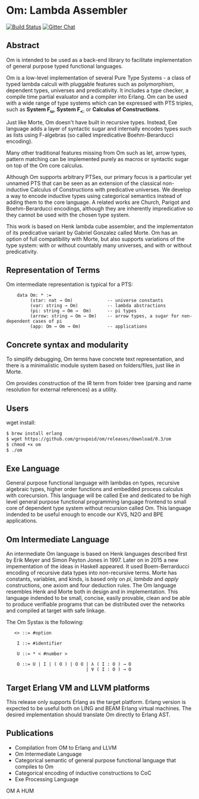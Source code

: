 Om: Lambda Assembler
====================

[![Build Status](https://travis-ci.org/groupoid/om.svg?branch=master)](https://travis-ci.org/groupoid/om)
[![Gitter Chat](https://img.shields.io/gitter/room/badges/shields.svg)](https://gitter.im/groupoid/om)

Abstract
--------

Om is intended to be used as a back-end library to facilitate
implementation of general purpose typed functional languages.

Om is a low-level implementation of several Pure Type Systems - a class of typed
lambda calculi with pluggable features such as polymorphism, dependent types, universes
and predicativity.  It includes a type checker, a compile time partial evaluator
and a compiler into Erlang. Om can be used with a wide range of type systems
which can be expressed with PTS triples, such as <b>System F<sub>ω<sub></b>,
<b>System F<sub>&lt;:</sub></b> or <b>Calculus of Constructions</b>.

Just like Morte, Om doesn't have built in recursive types. Instead, Exe language
adds a layer of syntactic sugar and internally encodes types such as lists using
F-algebras (so called impredicative Boehm-Berarducci encoding).

Many other traditional features missing from Om such as let, arrow types,
pattern matching can be implemented purely as macros or syntactic sugar on top
of the Om core calculus.

Although Om supports arbitrary PTSes, our primary focus is a particular yet
unnamed PTS that can be seen as an extension of the classical non-inductive
Calculus of Constructions with predicative universes. We develop a way to encode
inductive types using categorical semantics instead of adding them to the core
language. A related works are Church, Parigot and Boehm-Berarducci encodings,
although they are inherently impredicative so they cannot be used with
the chosen type system.

This work is based on Henk lambda cube assembler, and the implementaton of its
predicative variant by Gabriel Gonzalez called Morte. Om has an option of full
compatibility with Morte, but also supports variations of the type system:
with or without countably many universes, and with or without predicativity.

Representation of Terms
-----------------------

Om intermediate representation is typical for a PTS:

```
    data Om: * :=
         (star: nat → Om)             -- universe constants
         (var: string → Om)           -- lambda abstractions
         (pi: string → Om →  Om)      -- pi types
         (arrow: string → Om → Om)    -- arrow types, a sugar for non-dependent cases of pi
         (app: Om → Om → Om)          -- applications
```

Concrete syntax and modularity
------------------------------

To simplify debugging, Om terms have concrete text representation, and there is
a minimalistic module system based on folders/files, just like in Morte.

Om provides construction of the IR term from folder tree (parsing and name resolution
for external references) as a utility.

Users
-----

wget install:

```sh
$ brew install erlang
$ wget https://github.com/groupoid/om/releases/download/0.3/om
$ chmod +x om
$ ./om
```

Exe Language
------------

   General purpose functional language with lambdas on types, recursive algebraic types,
   higher order functions and embedded process calculus with corecursion. This language will be called
   Exe and dedicated to be high level general purpose functional programming language frontend to small core
   of dependent type system without recursion called Om. This language indended to be useful
   enough to encode our KVS, N2O and BPE applications.

Om Intermediate Language
------------------------

   An intermediate Om language is based on Henk languages described first
   by Erik Meyer and Simon Peyton Jones in 1997. Later on in 2015 a new impementation of the ideas
   in Haskell appeared. It used Boem-Berrarducci encoding of recursive data types into non-recursive terms.
   Morte has constants, variables, and kinds, is based only on *pi*, *lambda* and *apply* constructions,
   one axiom and four deduction rules. The Om language resembles Henk and Morte both in design
   and in implementation. This language indended to be small, concise, easily provable, clean and be able
   to produce verifiable programs that can be distributed over the networks and compiled at target with
   safe linkage.

   The Om Systax is the following:

```
   <> ::= #option

    I ::= #identifier

    U ::= * < #number >

    O ::= U | I | ( O ) | O O | λ ( I : O ) → O
                              | ∀ ( I : O ) → O
```

Target Erlang VM and LLVM platforms
-----------------------------------

   This release only supports Erlang as the target platform.
   Erlang version is expected to be useful both on LING and BEAM Erlang virtual machines.
   The desired implementation should translate Om directly to Erlang AST.

Publications
------------

* Compilation from OM to Erlang and LLVM
* Om Intermediate Language
* Categorical semantic of general purpose functional language that compiles to Om
* Categorical encoding of inductive constructions to CoC
* Exe Processing Language

OM A HUM

